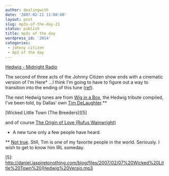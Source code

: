 ```yaml
---
author: dealingwith
date: '2007-02-21 11:00:00'
layout: post
slug: mp3s-of-the-day-21
status: publish
title: mp3s of the day
wordpress_id: '2014'
categories:
 - johnny citizen
 - mp3 of the day
---
```


[Hedwig - Midnight Radio][1]

The second of three acts of the Johnny Citizen show ends with a cinematic
version of I'm Here* ...I think I'm going to have to figure out a way to
transition into the ending of this tune ([ref][2]).

The next Hedwig tunes are from [Wig in a Box][3], the Hedwig tribute compiled,
I've been told, by Dallas' own [Tim DeLaughter][4].**

[Wicked Little Town (The Breeders)][5]

and of course [The Origin of Love (Rufus Wainwright)][6]

* A new tune only a few people have heard.

** [Not true][7]. Still, Tim is one of my favorite people in the world.
Seriously. I wish to get to know him IRL someday.

   [1]: http://daniel.iaspiretonothing.com/blog/files/2007/02/Hedwig%20-%20midnight%20radio.mp3

   [2]: http://dealingwith.livejournal.com/521005.html?thread=315693#t315693

   [3]: http://www.amazon.com/Wig-Box-Various-Artists/dp/B0000C3I9J/sr=8-1/qid=1172076860/ref=pd_bbs_sr_1/105-6194731-7948401?ie=UTF8&s=music

   [4]: http://en.wikipedia.org/wiki/Tim_DeLaughter

   [5]: http://daniel.iaspiretonothing.com/blog/files/2007/02/07%20Wicked%20Little%20Town%20(Hedwig%20Versio.mp3

   [6]: http://daniel.iaspiretonothing.com/blog/files/2007/02/01%20The%20Origin%20of%20Love.mp3

   [7]: http://www.kittenpants.org/28_grandma/timd4.asp

